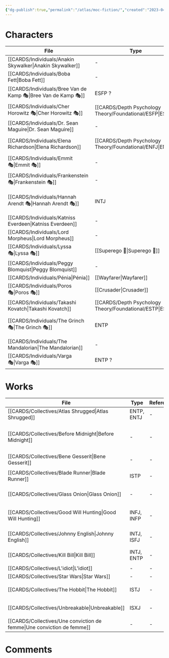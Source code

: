 ```yaml
---
{"dg-publish":true,"permalink":"/atlas/moc-fiction/","created":"2023-04-19T17:29:47.405+02:00","updated":"2023-04-27T21:56:02.530+02:00"}
---
```



# Characters 
| File                                                              | Type                                                         | Reference                                                                                                                          | Tag                                                |
| ----------------------------------------------------------------- | ------------------------------------------------------------ | ---------------------------------------------------------------------------------------------------------------------------------- | -------------------------------------------------- |
| [[CARDS/Individuals/Anakin Skywalker\|Anakin Skywalker]]       | \-                                                           | \-                                                                                                                                 | <ul></ul>                                          |
| [[CARDS/Individuals/Boba Fett\|Boba Fett]]                     | \-                                                           | [Typing Boba Fett \| C.S. Joseph](https://csjoseph.life/typing-boba-fett/)                                                         | <ul></ul>                                          |
| [[CARDS/Individuals/Bree Van de Kamp 🎭\|Bree Van de Kamp 🎭]] | ESFP ?                                                       | [Desperate Housewives - Wikipedia](https://en.wikipedia.org/wiki/Desperate_Housewives)                                             | <ul><li>#series</li></ul>                          |
| [[CARDS/Individuals/Cher Horowitz 🎭\|Cher Horowitz 🎭]]       | [[CARDS/Depth Psychology Theory/Foundational/ESFP\|ESFP]] | [Clueless - Wikipedia](https://en.wikipedia.org/wiki/Clueless)                                                                     | <ul></ul>                                          |
| [[CARDS/Individuals/Dr. Sean Maguire\|Dr. Sean Maguire]]       | \-                                                           | [Good Will Hunting - Wikipedia](https://en.wikipedia.org/wiki/Good_Will_Hunting)                                                   | <ul></ul>                                          |
| [[CARDS/Individuals/Elena Richardson\|Elena Richardson]]       | [[CARDS/Depth Psychology Theory/Foundational/ENFJ\|ENFJ]] | [[CARDS/Collectives/Little Fires everywhere\|Little Fires everywhere]]                                                          | <ul></ul>                                          |
| [[CARDS/Individuals/Emmit 🎭\|Emmit 🎭]]                       | \-                                                           | [Fargo (TV series) - Wikipedia](https://en.wikipedia.org/wiki/Fargo_(TV_series))                                                   | <ul></ul>                                          |
| [[CARDS/Individuals/Frankenstein 🎭\|Frankenstein 🎭]]         | \-                                                           | [Frankenstein (1931 film) - Wikipedia](https://en.wikipedia.org/wiki/Frankenstein_(1931_film))                                     | <ul><li>#movie</li></ul>                           |
| [[CARDS/Individuals/Hannah Arendt 🎭\|Hannah Arendt 🎭]]       | INTJ                                                         | [Hannah Arendt (film) - Wikipedia](https://en.wikipedia.org/wiki/Hannah_Arendt_(film))                                             | <ul><li>#on/philosophy</li><li>#examples</li></ul> |
| [[CARDS/Individuals/Katniss Everdeen\|Katniss Everdeen]]       | \-                                                           | \-                                                                                                                                 | <ul></ul>                                          |
| [[CARDS/Individuals/Lord Morpheus\|Lord Morpheus]]             | \-                                                           | [The Sandman (TV series) - Wikipedia](https://en.wikipedia.org/wiki/The_Sandman_(TV_series))                                       | <ul></ul>                                          |
| [[CARDS/Individuals/Lyssa 🎭\|Lyssa 🎭]]                       | [[Superego 👹\|Superego 👹]]                                 | Greek Mythology                                                                                                                    | <ul></ul>                                          |
| [[CARDS/Individuals/Peggy Blomquist\|Peggy Blomquist]]         | \-                                                           | [Fargo (TV series) - Wikipedia](https://en.wikipedia.org/wiki/Fargo_(TV_series))                                                   | <ul></ul>                                          |
| [[CARDS/Individuals/Pénia\|Pénia]]                             | [[Wayfarer\|Wayfarer]]                                       | Greek Mythology                                                                                                                    | <ul></ul>                                          |
| [[CARDS/Individuals/Poros 🎭\|Poros 🎭]]                       | [[Crusader\|Crusader]]                                       | Greek Mythology                                                                                                                    | <ul></ul>                                          |
| [[CARDS/Individuals/Takashi Kovatch\|Takashi Kovatch]]         | [[CARDS/Depth Psychology Theory/Foundational/ESTP\|ESTP]] | \-                                                                                                                                 | <ul></ul>                                          |
| [[CARDS/Individuals/The Grinch 🎭\|The Grinch 🎭]]             | ENTP                                                         | [How the Grinch Stole Christmas (2000 film) - Wikipedia](https://en.wikipedia.org/wiki/How_the_Grinch_Stole_Christmas_(2000_film)) | <ul><li>#to/publish</li><li>#examples</li></ul>    |
| [[CARDS/Individuals/The Mandalorian\|The Mandalorian]]         | \-                                                           | [What type is the Mandalorian \| C..S Joseph](https://csjoseph.life/what-type-is-the-mandalorian/)                                 | <ul></ul>                                          |
| [[CARDS/Individuals/Varga 🎭\|Varga 🎭]]                       | ENTP ?                                                       | [Fargo (TV series) - Wikipedia](https://en.wikipedia.org/wiki/Fargo_(TV_series))                                                   | <ul></ul>                                          |


# Works 

| File                                                                      | Type       | Reference | Tag                                                            |
| ------------------------------------------------------------------------- | ---------- | --------- | -------------------------------------------------------------- |
| [[CARDS/Collectives/Atlas Shrugged\|Atlas Shrugged]]                   | ENTP, ENTJ | \-        | <ul></ul>                                                      |
| [[CARDS/Collectives/Before Midnight\|Before Midnight]]                 | \-         | \-        | <ul><li>#Heart</li><li>#to/publish</li><li>#examples</li></ul> |
| [[CARDS/Collectives/Bene Gesserit\|Bene Gesserit]]                     | \-         | \-        | <ul></ul>                                                      |
| [[CARDS/Collectives/Blade Runner\|Blade Runner]]                       | ISTP       | \-        | <ul><li>#examples</li></ul>                                    |
| [[CARDS/Collectives/Glass Onion\|Glass Onion]]                         | \-         | \-        | <ul><li>#interest</li></ul>                                    |
| [[CARDS/Collectives/Good Will Hunting\|Good Will Hunting]]             | INFJ, INFP | \-        | <ul><li>#on/education</li><li>#examples</li></ul>              |
| [[CARDS/Collectives/Johnny English\|Johnny English]]                   | INTJ, ISFJ | \-        | <ul><li>#examples</li></ul>                                    |
| [[CARDS/Collectives/Kill Bill\|Kill Bill]]                             | INTJ, ENTP | \-        | <ul><li>#examples</li></ul>                                    |
| [[CARDS/Collectives/L'idiot\|L'idiot]]                                 | \-         | \-        | <ul></ul>                                                      |
| [[CARDS/Collectives/Star Wars\|Star Wars]]                             | \-         | \-        | <ul></ul>                                                      |
| [[CARDS/Collectives/The Hobbit\|The Hobbit]]                           | ISTJ       | \-        | <ul><li>#examples</li></ul>                                    |
| [[CARDS/Collectives/Unbreakable\|Unbreakable]]                         | ISXJ       | \-        | <ul><li>#examples</li></ul>                                    |
| [[CARDS/Collectives/Une conviction de femme\|Une conviction de femme]] | \-         | \-        | <ul></ul>                                                      |




# Comments 
<script src="https://utteranc.es/client.js"
        repo="Heart4sides/Comment_Section"
        issue-term="pathname"
        theme="gruvbox-dark"
        crossorigin="anonymous"
        async>
</script>